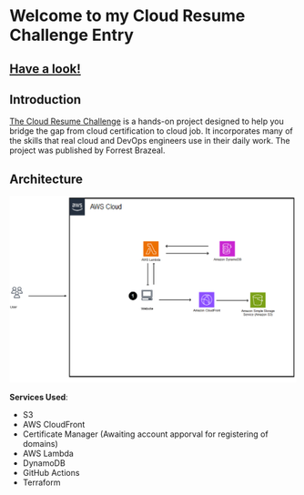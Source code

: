 # Welcome to my Cloud Resume Challenge Entry

## [Have a look!](https://dho16dqfqivko.cloudfront.net/)

## Introduction
[The Cloud Resume Challenge](https://cloudresumechallenge.dev/) is a hands-on project designed to help you bridge the gap from cloud certification to cloud job. It incorporates many of the skills that real cloud and DevOps engineers use in their daily work. The project was published by Forrest Brazeal.
## Architecture
![Architecture Diagram](/archdiagram.png)

**Services Used**:

- S3
- AWS CloudFront
- Certificate Manager (Awaiting account apporval for registering of domains)
- AWS Lambda
- DynamoDB
- GitHub Actions
- Terraform

